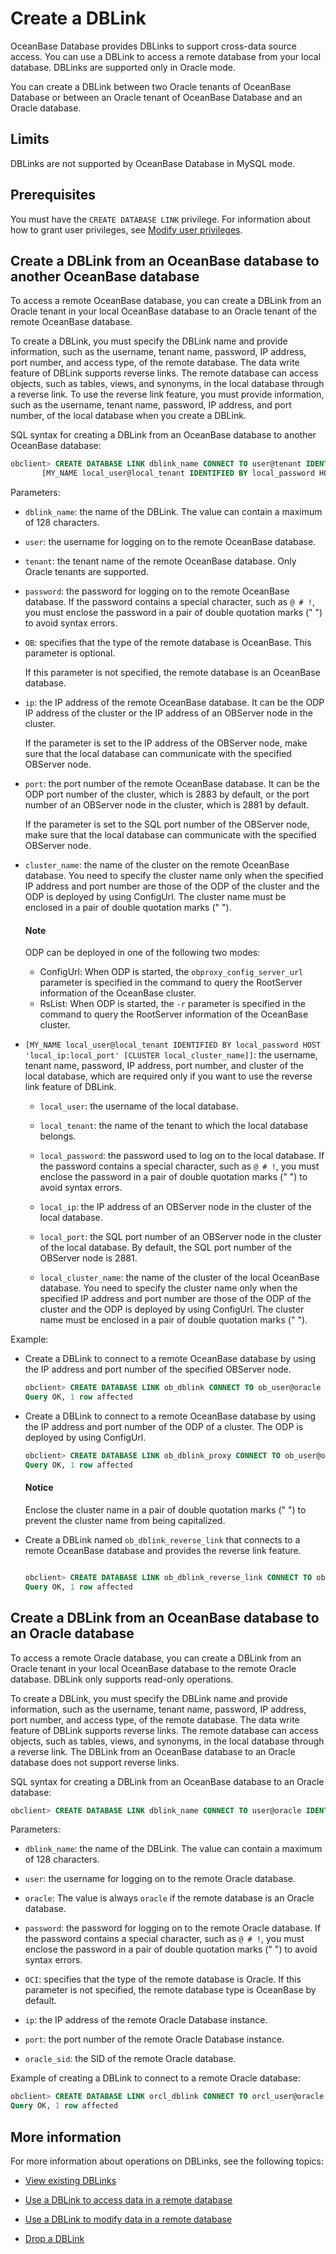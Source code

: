 
# Create a DBLink

OceanBase Database provides DBLinks to support cross-data source access. You can use a DBLink to access a remote database from your local database. DBLinks are supported only in Oracle mode.

You can create a DBLink between two Oracle tenants of OceanBase Database or between an Oracle tenant of OceanBase Database and an Oracle database.

## Limits

DBLinks are not supported by OceanBase Database in MySQL mode.

## Prerequisites

You must have the `CREATE DATABASE LINK` privilege. For information about how to grant user privileges, see [Modify user privileges](../../../2.basic-database-management/4.manage-tenants/9.manage-users-and-permissions/2.oracle-mode/5.modify-user-permissions-of-oracle-mode.md).

## Create a DBLink from an OceanBase database to another OceanBase database

To access a remote OceanBase database, you can create a DBLink from an Oracle tenant in your local OceanBase database to an Oracle tenant of the remote OceanBase database.

To create a DBLink, you must specify the DBLink name and provide information, such as the username, tenant name, password, IP address, port number, and access type, of the remote database. The data write feature of DBLink supports reverse links. The remote database can access objects, such as tables, views, and synonyms, in the local database through a reverse link. To use the reverse link feature, you must provide information, such as the username, tenant name, password, IP address, and port number, of the local database when you create a DBLink.

SQL syntax for creating a DBLink from an OceanBase database to another OceanBase database:

```sql
obclient> CREATE DATABASE LINK dblink_name CONNECT TO user@tenant IDENTIFIED BY password [OB] HOST 'ip:port' [CLUSTER cluster_name]
       [MY_NAME local_user@local_tenant IDENTIFIED BY local_password HOST 'local_ip:local_port' [CLUSTER local_cluster_name]];
```

Parameters:

* `dblink_name`: the name of the DBLink. The value can contain a maximum of 128 characters.

* `user`: the username for logging on to the remote OceanBase database.

* `tenant`: the tenant name of the remote OceanBase database. Only Oracle tenants are supported.

* `password`: the password for logging on to the remote OceanBase database. If the password contains a special character, such as `@ # !`,  you must enclose the password in a pair of double quotation marks (" ") to avoid syntax errors.

* `OB`: specifies that the type of the remote database is OceanBase. This parameter is optional.

   If this parameter is not specified, the remote database is an OceanBase database.

* `ip`: the IP address of the remote OceanBase database. It can be the ODP IP address of the cluster or the IP address of an OBServer node in the cluster.

   If the parameter is set to the IP address of the OBServer node, make sure that the local database can communicate with the specified OBServer node.

* `port`: the port number of the remote OceanBase database. It can be the ODP port number of the cluster, which is 2883 by default, or the port number of an OBServer node in the cluster, which is 2881 by default.

   If the parameter is set to the SQL port number of the OBServer node, make sure that the local database can communicate with the specified OBServer node.

* `cluster_name`: the name of the cluster on the remote OceanBase database. You need to specify the cluster name only when the specified IP address and port number are those of the ODP of the cluster and the ODP is deployed by using ConfigUrl. The cluster name must be enclosed in a pair of double quotation marks (" ").

  <main id="notice" type='explain'>
  <h4>Note</h4>
  <p>ODP can be deployed in one of the following two modes:</p>
  <ul>
  <li>ConfigUrl: When ODP is started, the <code>obproxy_config_server_url</code> parameter is specified in the command to query the RootServer information of the OceanBase cluster. </li>
  <li>RsList: When ODP is started, the <code>-r</code> parameter is specified in the command to query the RootServer information of the OceanBase cluster. </li>
  </ul>
  </main>

* `[MY_NAME local_user@local_tenant IDENTIFIED BY local_password HOST 'local_ip:local_port' [CLUSTER local_cluster_name]]`: the username, tenant name, password, IP address, port number, and cluster of the local database, which are required only if you want to use the reverse link feature of DBLink.

   * `local_user`: the username of the local database.

   * `local_tenant`: the name of the tenant to which the local database belongs.

   * `local_password`: the password used to log on to the local database. If the password contains a special character, such as `@ # !`,  you must enclose the password in a pair of double quotation marks (" ") to avoid syntax errors.

   * `local_ip`: the IP address of an OBServer node in the cluster of the local database.

   * `local_port`: the SQL port number of an OBServer node in the cluster of the local database. By default, the SQL port number of the OBServer node is 2881.

   * `local_cluster_name`: the name of the cluster of the local OceanBase database. You need to specify the cluster name only when the specified IP address and port number are those of the ODP of the cluster and the ODP is deployed by using ConfigUrl. The cluster name must be enclosed in a pair of double quotation marks (" ").

Example:

* Create a DBLink to connect to a remote OceanBase database by using the IP address and port number of the specified OBServer node.

   ```sql
   obclient> CREATE DATABASE LINK ob_dblink CONNECT TO ob_user@oracle IDENTIFIED BY ****** OB HOST 'xx.xx.xx.xx:2881';
   Query OK, 1 row affected
   ```

* Create a DBLink to connect to a remote OceanBase database by using the IP address and port number of the ODP of a cluster. The ODP is deployed by using ConfigUrl.

   ```sql
   obclient> CREATE DATABASE LINK ob_dblink_proxy CONNECT TO ob_user@oracle IDENTIFIED BY ****** OB HOST 'xx.xx.xx.xx:2883' CLUSTER "ob410";
   Query OK, 1 row affected
   ```

  <main id="notice" type='notice'>
  <h4>Notice</h4>
  <p>Enclose the cluster name in a pair of double quotation marks (" ") to prevent the cluster name from being capitalized. </p>
  </main>

* Create a DBLink named `ob_dblink_reverse_link` that connects to a remote OceanBase database and provides the reverse link feature.

   ```sql

   obclient> CREATE DATABASE LINK ob_dblink_reverse_link CONNECT TO ob_user2@oracle IDENTIFIED BY ****** OB HOST  'xx.xx.xx.xx:2881' MY_NAME local_ob_user@oracle IDENTIFIED BY ****** HOST 'xx.xx.xx.xx:2881';
   Query OK, 1 row affected
   ```

## Create a DBLink from an OceanBase database to an Oracle database

To access a remote Oracle database, you can create a DBLink from an Oracle tenant in your local OceanBase database to the remote Oracle database. DBLink only supports read-only operations.

To create a DBLink, you must specify the DBLink name and provide information, such as the username, tenant name, password, IP address, port number, and access type, of the remote database. The data write feature of DBLink supports reverse links. The remote database can access objects, such as tables, views, and synonyms, in the local database through a reverse link. The DBLink from an OceanBase database to an Oracle database does not support reverse links.

SQL syntax for creating a DBLink from an OceanBase database to an Oracle database:

```sql
obclient> CREATE DATABASE LINK dblink_name CONNECT TO user@oracle IDENTIFIED BY password OCI HOST 'ip:port/oracle_sid';
```

Parameters:

* `dblink_name`: the name of the DBLink. The value can contain a maximum of 128 characters.

* `user`: the username for logging on to the remote Oracle database.

* `oracle`: The value is always `oracle` if the remote database is an Oracle database.

* `password`: the password for logging on to the remote Oracle database. If the password contains a special character, such as `@ # !`, you must enclose the password in a pair of double quotation marks (" ") to avoid syntax errors.

* `OCI`: specifies that the type of the remote database is Oracle. If this parameter is not specified, the remote database type is OceanBase by default.

* `ip`: the IP address of the remote Oracle Database instance.

* `port`: the port number of the remote Oracle Database instance.

* `oracle_sid`: the SID of the remote Oracle database.

Example of creating a DBLink to connect to a remote Oracle database:

```sql
obclient> CREATE DATABASE LINK orcl_dblink CONNECT TO orcl_user@oracle IDENTIFIED BY ****** OCI HOST 'xx.xx.xx.xx:1521/ORCL';
Query OK, 1 row affected
```

## More information

For more information about operations on DBLinks, see the following topics:

* [View existing DBLinks](2.view-a-dblink-of-oracle-mode.md)

* [Use a DBLink to access data in a remote database](3.access-a-remote-database-by-a-dblink-of-oracle-mode.md)

* [Use a DBLink to modify data in a remote database](4.update-data-in-remote-database-by-a-dblink-of-oracle-mode.md)

* [Drop a DBLink](5.delete-a-dblink-of-oracle-mode.md)
